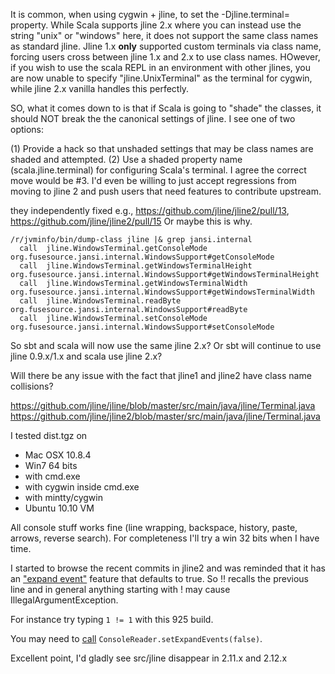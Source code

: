 It is common, when using cygwin + jline, to set the -Djline.terminal=<terminal class> property.  While Scala supports jline 2.x where you can instead use the string "unix" or "windows" here, it does not support the same class names as standard jline.    Jline 1.x **only** supported custom terminals via class name, forcing users cross between jline 1.x and 2.x to use class names.   HOwever, if you wish to use the scala REPL in an environment with other jlines, you are now unable to specify "jline.UnixTerminal" as the terminal for cygwin, while jline 2.x vanilla handles this perfectly.

SO, what it comes down to is that if Scala is going to "shade" the classes, it should NOT break the the canonical settings of jline.  I see one of two options:

(1) Provide a hack so that unshaded settings that may be class names are shaded and attempted.
(2) Use a shaded property name (scala.jline.terminal) for configuring Scala's terminal.
I agree the correct move would be #3.  I'd even be willing to just accept regressions from moving to jline 2 and push users that need features to contribute upstream.  

they independently fixed e.g., https://github.com/jline/jline2/pull/13, https://github.com/jline/jline2/pull/15
Or maybe this is why.
```
/r/jvminfo/bin/dump-class jline |& grep jansi.internal
  call  jline.WindowsTerminal.getConsoleMode                  org.fusesource.jansi.internal.WindowsSupport#getConsoleMode
  call  jline.WindowsTerminal.getWindowsTerminalHeight        org.fusesource.jansi.internal.WindowsSupport#getWindowsTerminalHeight
  call  jline.WindowsTerminal.getWindowsTerminalWidth         org.fusesource.jansi.internal.WindowsSupport#getWindowsTerminalWidth
  call  jline.WindowsTerminal.readByte                        org.fusesource.jansi.internal.WindowsSupport#readByte
  call  jline.WindowsTerminal.setConsoleMode                  org.fusesource.jansi.internal.WindowsSupport#setConsoleMode
```
So sbt and scala will now use the same jline 2.x? Or sbt will continue to use jline 0.9.x/1.x and scala use jline 2.x? 

Will there be any issue with the fact that jline1 and jline2 have class name collisions?

https://github.com/jline/jline/blob/master/src/main/java/jline/Terminal.java
https://github.com/jline/jline2/blob/master/src/main/java/jline/Terminal.java



I tested dist.tgz on

- Mac OSX 10.8.4
- Win7 64 bits
 - with cmd.exe
 - with cygwin inside cmd.exe
 - with mintty/cygwin
- Ubuntu 10.10 VM

All console stuff works fine (line wrapping, backspace, history, paste, arrows, reverse search). For completeness I'll try a win 32 bits when I have time.

I started to browse the recent commits in jline2 and was reminded that it has an ["expand event"](https://github.com/jline/jline2/blob/master/src/main/java/jline/console/ConsoleReader.java#L635) feature that defaults to true. So !! recalls the previous line and in general anything starting with ! may cause IllegalArgumentException.

For instance try typing `1 != 1` with this 925 build.

You may need to [call](https://github.com/scala/scala/blob/a49722990655633c2c97ddf5699adf25bc8bea76/src/jline/src/main/java/scala/tools/jline/console/ConsoleReader.java#L92) `ConsoleReader.setExpandEvents(false)`.

Excellent point, I'd gladly see src/jline disappear in 2.11.x and 2.12.x

